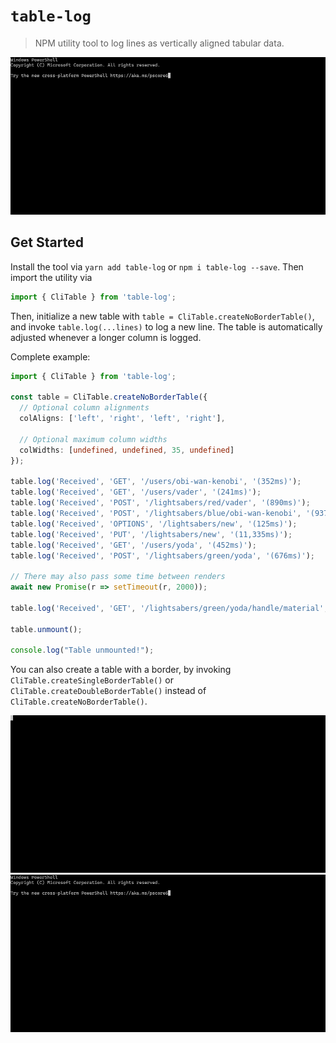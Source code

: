 # `table-log`

> NPM utility tool to log lines as vertically aligned tabular data.

![Demo](demo/demo-no-border.gif)

## Get Started

Install the tool via `yarn add table-log` or `npm i table-log --save`. Then import
the utility via

```typescript
import { CliTable } from 'table-log';
```

Then, initialize a new table with `table = CliTable.createNoBorderTable()`,
and invoke `table.log(...lines)` to log a new line. The table is automatically adjusted
whenever a longer column is logged.

Complete example:

```typescript
import { CliTable } from 'table-log';

const table = CliTable.createNoBorderTable({
  // Optional column alignments
  colAligns: ['left', 'right', 'left', 'right'],
  
  // Optional maximum column widths
  colWidths: [undefined, undefined, 35, undefined]
});

table.log('Received', 'GET', '/users/obi-wan-kenobi', '(352ms)');
table.log('Received', 'GET', '/users/vader', '(241ms)');
table.log('Received', 'POST', '/lightsabers/red/vader', '(890ms)');
table.log('Received', 'POST', '/lightsabers/blue/obi-wan-kenobi', '(937ms)');
table.log('Received', 'OPTIONS', '/lightsabers/new', '(125ms)');
table.log('Received', 'PUT', '/lightsabers/new', '(11,335ms)');
table.log('Received', 'GET', '/users/yoda', '(452ms)');
table.log('Received', 'POST', '/lightsabers/green/yoda', '(676ms)');

// There may also pass some time between renders
await new Promise(r => setTimeout(r, 2000));

table.log('Received', 'GET', '/lightsabers/green/yoda/handle/material', '(124ms)');

table.unmount();

console.log("Table unmounted!");
```

You can also create a table with a border, by invoking `CliTable.createSingleBorderTable()`
or `CliTable.createDoubleBorderTable()` instead of `CliTable.createNoBorderTable()`.

![Demo](demo/demo-single-border.gif)
![Demo](demo/demo-double-border.gif)
